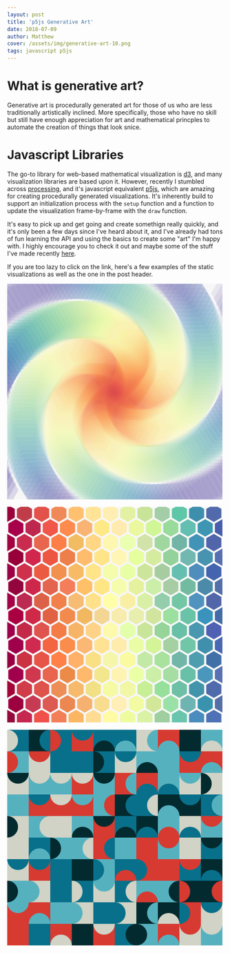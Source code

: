 ```yaml
---
layout: post
title: 'p5js Generative Art'
date: 2018-07-09
author: Matthew
cover: /assets/img/generative-art-10.png
tags: javascript p5js
---
```


# What is generative art?

Generative art is procedurally generated art for those of us who are less traditionally artistically inclined. More specifically, those who have no skill but still have enough appreciation for art and mathematical princples to automate the creation of things that look snice. 

# Javascript Libraries

The go-to library for web-based mathematical visualization is [d3](d3js.org), and many visualization libraries are based upon it. However, recently I stumbled across [processing](https://processing.org/), and it's javascript equivalent [p5js](https://p5js.org/), which are amazing for creating procedurally generated visualizations. It's inherently build to support an initialization process with the `setup` function and a function to update the visualization frame-by-frame with the `draw` function. 

It's easy to pick up and get going and create somethign really quickly, and it's only been a few days since I've heard about it, and I've already had tons of fun learning the API and using the basics to create some "art" I'm happy with. I highly encourage you to check it out and maybe some of the stuff I've made recently [here](http://worksofchart.com/generative-art/posts/007.html). 

If you are too lazy to click on the link, here's a few examples of the static visualizations as well as the one in the post header. 

<a href="http://worksofchart.com/generative-art/posts/002.html">![](/assets/img/generative-art-2.png)</a>

<a href="https://worksofchart.com/generative/art/posts/010.html">![](/assets/img/generative-art-10.png)</a>

<a href="https://worksofchart.com/generative/art/posts/011.html">![](/assets/img/generative-art-11.png)</a>
